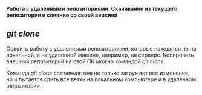 **Работа с удаленными репозиториями. Скачивание из текущего
репозитория и слияние со своей версией**

*git clone*
---
Освоить работу с удаленными репозиториями, которые находятся не на локальной, 
а на удаленной машине, например, на сервере.
Копировать внешний репозиторий на свой ПК можно командой _git clone_.

Команда _git clone_ составная: она не только
загружает все изменения, но и пытается слить 
все ветки на локальном компьютере и в
удаленном репозитории.